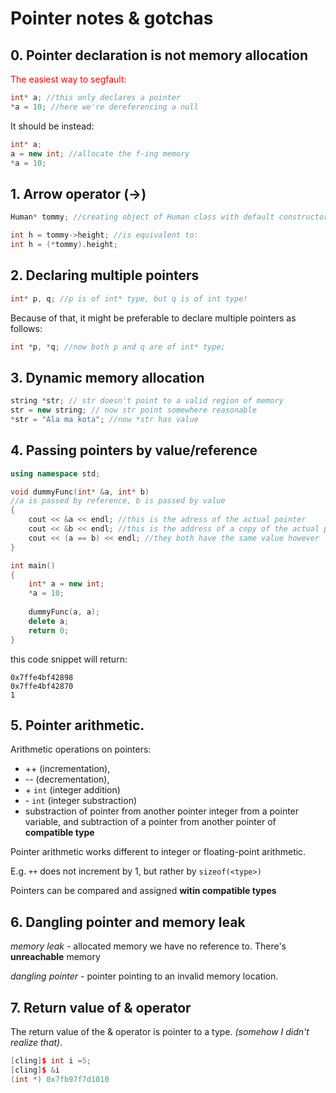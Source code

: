 # Pointer notes & gotchas

## 0. Pointer declaration is not memory allocation

<p style="color:red">The easiest way to segfault:</p>

```C++
int* a; //this only declares a pointer
*a = 10; //here we're dereferencing a null
```
It should be instead:

```C++
int* a;
a = new int; //allocate the f-ing memory
*a = 10;
```

## 1. Arrow operator (->)

```C++
Human* tommy; //creating object of Human class with default constructor

int h = tommy->height; //is equivalent to:
int h = (*tommy).height;
```

## 2. Declaring multiple pointers

```C++
int* p, q; //p is of int* type, but q is of int type!
```

Because of that, it might be preferable to declare multiple pointers as follows:

```C++
int *p, *q; //now both p and q are of int* type;
```

## 3. Dynamic memory allocation
```C++
string *str; // str doesn't point to a valid region of memory
str = new string; // now str point somewhere reasonable
*str = "Ala ma kota"; //now *str has value
```

## 4. Passing pointers by value/reference
```C++
using namespace std;

void dummyFunc(int* &a, int* b) 
//a is passed by reference, b is passed by value
{
    cout << &a << endl; //this is the adress of the actual pointer
    cout << &b << endl; //this is the address of a copy of the actual pointer 
    cout << (a == b) << endl; //they both have the same value however
}

int main()
{
    int* a = new int;
    *a = 10;
    
    dummyFunc(a, a);
    delete a;
    return 0;
}
```

this code snippet will return:

```
0x7ffe4bf42898
0x7ffe4bf42870
1
```

## 5. Pointer arithmetic.
Arithmetic operations on pointers:
- ++ (incrementation),
- -- (decrementation),
- \+ ```int``` (integer addition)
- \- ```int``` (integer substraction)
- substraction of pointer from another pointer
integer from a pointer variable, and subtraction of a pointer from another pointer of __compatible type__ 

Pointer arithmetic works different to integer or floating-point arithmetic.

E.g. ```++``` does not increment by 1, but rather by ```sizeof(<type>)```

Pointers can be compared and assigned __witin compatible types__

## 6. Dangling pointer and memory leak

_memory leak_ - allocated memory we have no reference to. There's __unreachable__ memory

_dangling pointer_ - pointer pointing to an invalid memory location.

## 7. Return value of & operator

The return value of the & operator is pointer to a type. _(somehow I didn't realize that)_.
 
```C++
[cling]$ int i =5;
[cling]$ &i
(int *) 0x7fb97f7d1010
```
